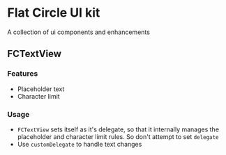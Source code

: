 
# Flat Circle UI kit

A collection of ui components and enhancements


## FCTextView

### Features
- Placeholder text
- Character limit

### Usage
- `FCTextView` sets itself as it's delegate, so that it internally manages the placeholder and character limit rules. So don't attempt to set `delegate`
- Use `customDelegate` to handle text changes

